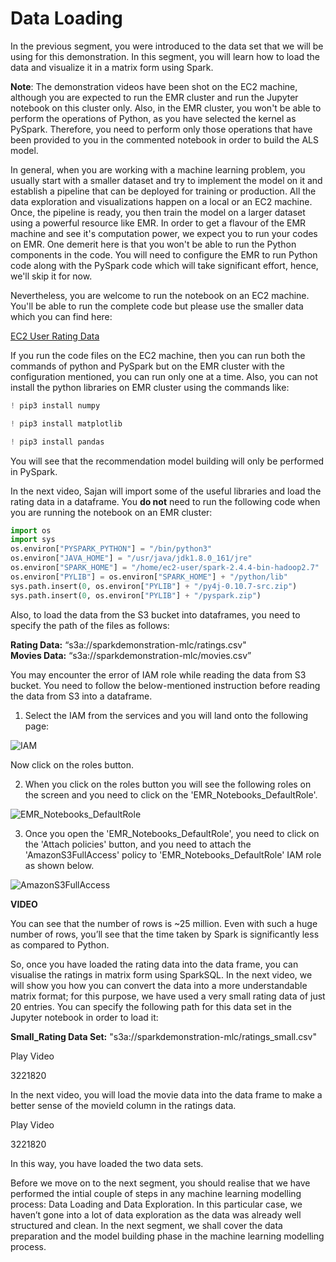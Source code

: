 # Data Loading

In the previous segment, you were introduced to the data set that we will be using for this demonstration. In this segment, you will learn how to load the data and visualize it in a matrix form using Spark.

**Note**: The demonstration videos have been shot on the EC2 machine, although you are expected to run the EMR cluster and run the Jupyter notebook on this cluster only. Also, in the EMR cluster, you won't be able to perform the operations of Python, as you have selected the kernel as PySpark. Therefore, you need to perform only those operations that have been provided to you in the commented notebook in order to build the ALS model.

In general, when you are working with a machine learning problem, you usually start with a smaller dataset and try to implement the model on it and establish a pipeline that can be deployed for training or production. All the data exploration and visualizations happen on a local or an EC2 machine. Once, the pipeline is ready, you then train the model on a larger dataset using a powerful resource like EMR. In order to get a flavour of the EMR machine and see it's computation power, we expect you to run your codes on EMR. One demerit here is that you won't be able to run the Python components in the code. You will need to configure the EMR to run Python code along with the PySpark code which will take significant effort, hence, we'll skip it for now.

Nevertheless, you are welcome to run the notebook on an EC2 machine. You'll be able to run the complete code but please use the smaller data which you can find here:

[EC2 User Rating Data](http://files.grouplens.org/datasets/movielens/ml-latest-small.zip)

If you run the code files on the EC2 machine, then you can run both the commands of python and PySpark but on the EMR cluster with the configuration mentioned, you can run only one at a time. Also, you can not install the python libraries on EMR cluster using the commands like:

```python
! pip3 install numpy 

! pip3 install matplotlib 

! pip3 install pandas 
```

You will see that the recommendation model building will only be performed in PySpark.

In the next video, Sajan will import some of the useful libraries and load the rating data in a dataframe. You **do not** need to run the following code when you are running the notebook on an EMR cluster:

```python
import os
import sys
os.environ["PYSPARK_PYTHON"] = "/bin/python3"
os.environ["JAVA_HOME"] = "/usr/java/jdk1.8.0_161/jre"
os.environ["SPARK_HOME"] = "/home/ec2-user/spark-2.4.4-bin-hadoop2.7"
os.environ["PYLIB"] = os.environ["SPARK_HOME"] + "/python/lib"
sys.path.insert(0, os.environ["PYLIB"] + "/py4j-0.10.7-src.zip")
sys.path.insert(0, os.environ["PYLIB"] + "/pyspark.zip")
```

Also, to load the data from the S3 bucket into dataframes, you need to specify the path of the files as follows:

**Rating Data:** “s3a://sparkdemonstration-mlc/ratings.csv"  
**Movies Data:** “s3a://sparkdemonstration-mlc/movies.csv”

You may encounter the error of IAM role while reading the data from S3 bucket. You need to follow the below-mentioned instruction before reading the data from S3 into a dataframe.

1. Select the IAM from the services and you will land onto the following page:

![IAM](https://i.ibb.co/52N6J9t/IAM.png)

Now click on the roles button.

2. When you click on the roles button you will see the following roles on the screen and you need to click on the 'EMR_Notebooks_DefaultRole'.

![EMR_Notebooks_DefaultRole](https://i.ibb.co/zHx7kJ1/EMR-Notebooks-Default-Role.png)

3. Once you open the 'EMR_Notebooks_DefaultRole', you need to click on the 'Attach policies' button, and you need to attach the 'AmazonS3FullAccess' policy to 'EMR_Notebooks_DefaultRole' IAM role as shown below.

![AmazonS3FullAccess](https://i.ibb.co/Y8ZVgt9/Amazon-S3-Full-Access.png)

**VIDEO**

You can see that the number of rows is ~25 million. Even with such a huge number of rows, you’ll see that the time taken by Spark is significantly less as compared to Python.

So, once you have loaded the rating data into the data frame, you can visualise the ratings in matrix form using SparkSQL. In the next video, we will show you how you can convert the data into a more understandable matrix format; for this purpose, we have used a very small rating data of just 20 entries. You can specify the following path for this data set in the Jupyter notebook in order to load it:

**Small_Rating Data Set:** "s3a://sparkdemonstration-mlc/ratings_small.csv"

Play Video

3221820

In the next video, you will load the movie data into the data frame to make a better sense of the movieId column in the ratings data.

Play Video

3221820

In this way, you have loaded the two data sets.

Before we move on to the next segment, you should realise that we have performed the intial couple of steps in any machine learning modelling process: Data Loading and Data Exploration. In this particular case, we haven’t gone into a lot of data exploration as the data was already well structured and clean. In the next segment, we shall cover the data preparation and the model building phase in the machine learning modelling process.
